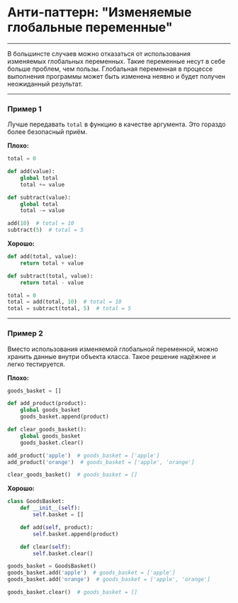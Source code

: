# Анти-паттерн: "Изменяемые глобальные переменные"

***

В большинсте случаев можно отказаться от использования изменяемых глобальных переменных. Такие переменные несут в себе больше проблем, чем пользы.
Глобальная переменная в процессе выполнения программы может быть изменена неявно и будет получен неожиданный результат.

***

### Пример 1

Лучше передавать `total` в функцию в качестве аргумента. Это гораздо более безопасный приём.

**Плохо:**
```python
total = 0

def add(value):
    global total
    total += value

def subtract(value):
    global total
    total -= value

add(10)  # total = 10
subtract(5)  # total = 5
```
**Хорошо:**
```python
def add(total, value):
    return total + value

def subtract(total, value):
    return total - value

total = 0
total = add(total, 10)  # total = 10
total = subtract(total, 5)  # total = 5
```
***

### Пример 2

Вместо использования изменяемой глобальной переменной, можно хранить данные внутри объекта класса. Такое решение надёжнее и легко тестируется.

**Плохо:**
```python
goods_basket = []

def add_product(product):
    global goods_basket
    goods_basket.append(product)

def clear_goods_basket():
    global goods_basket
    goods_basket.clear()

add_product('apple')  # goods_basket = ['apple']
add_product('orange')  # goods_basket = ['apple', 'orange']

clear_goods_basket()  # goods_basket = []
```
**Хорошо:**
```python
class GoodsBasket:
    def __init__(self):
        self.basket = []

    def add(self, product):
        self.basket.append(product)

    def clear(self):
        self.basket.clear()

goods_basket = GoodsBasket()
goods_basket.add('apple')  # goods_basket = ['apple']
goods_basket.add('orange')  # goods_basket = ['apple', 'orange']

goods_basket.clear()  # goods_basket = []
```

